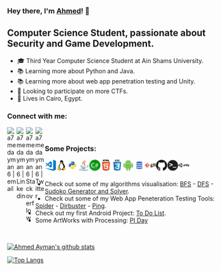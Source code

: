 ### Hey there, I'm [Ahmed](https://www.github.com/a7medayman6)! 👋

## Computer Science Student, passionate about Security and Game Development.
- 🎓  Third Year Computer Science Student at Ain Shams University.
- 📚  Learning more about Python and Java.
- 📚  Learning more about web app penetration testing and Unity.
- 👯  Looking to participate on more CTFs.
- 📌  Lives in Cairo, Egypt.

### Connect with me:

[<img align="left" alt="a7medayman6 | email" width="22px" src="https://cdn.jsdelivr.net/npm/simple-icons@v3/icons/gmail.svg" />](mailto:a.ayman6000@gmail.com)
[<img align="left" alt="a7medayman6 | Linkedin" width="22px" src="https://cdn.jsdelivr.net/npm/simple-icons@v3/icons/linkedin.svg" />](www.linkedin.com/in/a7medayman6)
[<img align="left" alt="a7medayman6 | Stackoverflow" width="22px" src="https://cdn.jsdelivr.net/npm/simple-icons@v3/icons/stackoverflow.svg" />](https://stackoverflow.com/users/14310323/ahmed-ayman)
[<img align="left" alt="a7medayman6 | Twitter" width="22px" src="https://cdn.jsdelivr.net/npm/simple-icons@v3/icons/twitter.svg"/>](https://twitter.com/a7med_ayman66)

</br>


### Some Projects:

[<img align="left" alt="Visual Studio Code" width="26px" src="https://raw.githubusercontent.com/github/explore/80688e429a7d4ef2fca1e82350fe8e3517d3494d/topics/visual-studio-code/visual-studio-code.png" />]()
[<img align="left" alt="linux" width="26px" src="https://raw.githubusercontent.com/github/explore/80688e429a7d4ef2fca1e82350fe8e3517d3494d/topics/linux/linux.png" />]()
[<img align="left" alt="python" width="26px" src="https://raw.githubusercontent.com/github/explore/80688e429a7d4ef2fca1e82350fe8e3517d3494d/topics/python/python.png" />]()
[<img align="left" alt="java" width="26px" src="https://raw.githubusercontent.com/github/explore/80688e429a7d4ef2fca1e82350fe8e3517d3494d/topics/java/java.png" />]()
[<img align="left" alt="python" width="26px" src="https://raw.githubusercontent.com/github/explore/80688e429a7d4ef2fca1e82350fe8e3517d3494d/topics/csharp/csharp.png" />]()
[<img align="left" alt="HTML5" width="26px" src="https://raw.githubusercontent.com/github/explore/80688e429a7d4ef2fca1e82350fe8e3517d3494d/topics/html/html.png" />]()
[<img align="left" alt="CSS3" width="26px" src="https://raw.githubusercontent.com/github/explore/80688e429a7d4ef2fca1e82350fe8e3517d3494d/topics/css/css.png" />]()
[<img align="left" alt="android" width="26px" src="https://raw.githubusercontent.com/github/explore/361e2821e2dea67711cde99c9c40ed357061cf27/topics/android/android.png" />]()
[<img align="left" alt="SQL" width="26px" src="https://raw.githubusercontent.com/github/explore/80688e429a7d4ef2fca1e82350fe8e3517d3494d/topics/sql/sql.png" />]()
[<img align="left" alt="Git" width="26px" src="https://raw.githubusercontent.com/github/explore/80688e429a7d4ef2fca1e82350fe8e3517d3494d/topics/git/git.png" />]()
[<img align="left" alt="GitHub" width="26px" src="https://raw.githubusercontent.com/github/explore/78df643247d429f6cc873026c0622819ad797942/topics/github/github.png" />]()
[<img align="left" alt="terminal" width="26px" src="https://raw.githubusercontent.com/github/explore/80688e429a7d4ef2fca1e82350fe8e3517d3494d/topics/terminal/terminal.png" />]()
[<img align="left" alt="unity" width="26px" src="https://raw.githubusercontent.com/github/explore/80688e429a7d4ef2fca1e82350fe8e3517d3494d/topics/unity/unity.png" />]()

<br />
<br />

- Check out some of my algorithms visualisation: [BFS](https://github.com/a7medayman6/Breadth-First-Search-Visualization) - [DFS](https://github.com/a7medayman6/Depth-First-Search-Visualization) - [Sudoko Generator and Solver](https://github.com/a7medayman6/Sudoku-Generator-and-Solver).
- Check out some of my Web App Peneteration Testing Tools: [Spider](https://github.com/a7medayman6/Spidering-Tool) - [Dirbuster](https://github.com/a7medayman6/dirbuster) - [Ping](https://github.com/a7medayman6/Connection-Checker). 
- Check out my first Android Project: [To Do List](https://github.com/a7medayman6/To-Do-List).
- Some ArtWorks with Processing: [PI Day](https://github.com/a7medayman6/PI-Digits-Artworks)


<br />

[![Ahmed Ayman's github stats](https://github-readme-stats.vercel.app/api?username=a7medayman6&hide=stars&show_icons=true&theme=radical&include_all_commits=true&count_private=true)](https://github.com/a7medayman6?tab=repositories)

[![Top Langs](https://github-readme-stats.vercel.app/api/top-langs/?username=a7medayman6&layout=compact&theme=radical)](https://github.com/a7medayman6?tab=repositories)

<!--
**a7medayman6/a7medayman6** is a ✨ _special_ ✨ repository because its `README.md` (this file) appears on your GitHub profile.

Here are some ideas to get you started:

- 🔭 I’m currently working on ...
- 🌱 I’m currently learning ...
- 👯 I’m looking to collaborate on ...
- 🤔 I’m looking for help with ...
- 💬 Ask me about ...
- 📫 How to reach me: ...
- 😄 Pronouns: ...
- ⚡ Fun fact: ...
-->
